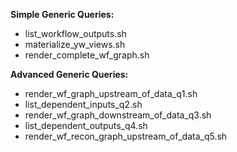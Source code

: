 **Simple Generic Queries:**
- list_workflow_outputs.sh
- materialize_yw_views.sh
- render_complete_wf_graph.sh

**Advanced Generic Queries:**
- render_wf_graph_upstream_of_data_q1.sh 
- list_dependent_inputs_q2.sh 
- render_wf_graph_downstream_of_data_q3.sh 
- list_dependent_outputs_q4.sh 
- render_wf_recon_graph_upstream_of_data_q5.sh 
